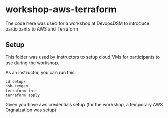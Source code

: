 # workshop-aws-terraform

The code here was used for a workshop at DevopsDSM to introduce participants to AWS and Terraform

## Setup

This folder was used by instructors to setup cloud VMs for participants to use during the workshop.

As an instructor, you can run this:

```
cd setup/
ssh-keygen
terraform init
terraform apply
```

Given you have aws credentials setup (for the workshop, a temporary AWS Orgnaization was setup)
